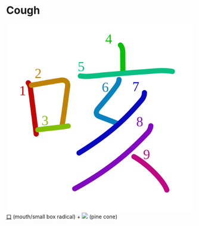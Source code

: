 # Cough
![54b3](Kanji/kanji-colorize/54b3.svg)
[口](Kanji/kanji-dict/口.md) (mouth/small box radical) + ![](http://www.kanjidamage.com/assets/radsmall/pine-cone-17a44000a1b8dacd7c8285a8a8a099deab4498ff28dcfb8fae832c1090f7b718.jpg) (pine cone)